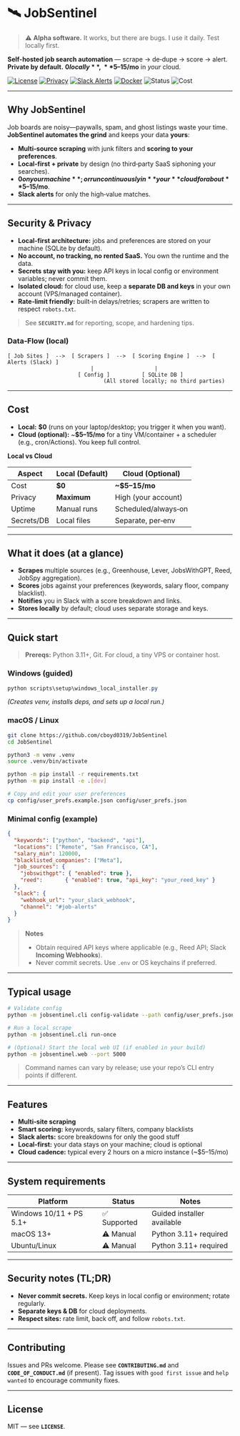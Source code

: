 # 🛰️ JobSentinel

> ⚠️ **Alpha software.** It works, but there are bugs. I use it daily. Test locally first.

**Self-hosted job search automation** — scrape → de‑dupe → score → alert.
**Private by default.** **$0 locally**, ~**$5–15/mo** in *your* cloud.

[![License](https://img.shields.io/badge/License-MIT-green.svg)](LICENSE)
[![Privacy](https://img.shields.io/badge/Privacy-Local‑first-black.svg)](#security--privacy)
[![Slack Alerts](https://img.shields.io/badge/Alerts-Slack-4A154B.svg?logo=slack)](https://slack.com/)
[![Docker](https://img.shields.io/badge/Run%20with-Docker-blue.svg)](https://www.docker.com/)
![Status](https://img.shields.io/badge/Status-Alpha-yellow.svg)
![Cost](https://img.shields.io/badge/Cloud%20cost-%7E$5–15%2Fmo-informational)

---

## Why JobSentinel
Job boards are noisy—paywalls, spam, and ghost listings waste your time.
**JobSentinel automates the grind** and keeps your data **yours**:

- **Multi‑source scraping** with junk filters and **scoring to your preferences**.
- **Local‑first + private** by design (no third‑party SaaS siphoning your searches).
- **$0 on your machine**; or run continuously in **your** cloud for about **$5–15/mo**.
- **Slack alerts** for only the high‑value matches.

---

## Security & Privacy
- **Local‑first architecture:** jobs and preferences are stored on your machine (SQLite by default).
- **No account, no tracking, no rented SaaS.** You own the runtime and the data.
- **Secrets stay with you:** keep API keys in local config or environment variables; never commit them.
- **Isolated cloud:** for cloud use, keep a **separate DB and keys** in your own account (VPS/managed container).
- **Rate‑limit friendly:** built‑in delays/retries; scrapers are written to respect `robots.txt`.

> See **`SECURITY.md`** for reporting, scope, and hardening tips.

### Data‑Flow (local)
```
[ Job Sites ]  -->  [ Scrapers ]  -->  [ Scoring Engine ]  -->  [ Alerts (Slack) ]
                          |                   |
                      [ Config ]          [ SQLite DB ]
                              (All stored locally; no third parties)
```

---

## Cost
- **Local:** **$0** (runs on your laptop/desktop; you trigger it when you want).
- **Cloud (optional):** ~**$5–15/mo** for a tiny VM/container + a scheduler (e.g., cron/Actions). You keep full control.

**Local vs Cloud**

| Aspect          | Local (Default) | Cloud (Optional)            |
|-----------------|------------------|-----------------------------|
| Cost            | **$0**           | **~$5–15/mo**               |
| Privacy         | **Maximum**      | High (your account)         |
| Uptime          | Manual runs      | Scheduled/always‑on         |
| Secrets/DB      | Local files      | Separate, per‑env           |

---

## What it does (at a glance)
- **Scrapes** multiple sources (e.g., Greenhouse, Lever, JobsWithGPT, Reed, JobSpy aggregation).
- **Scores** jobs against your preferences (keywords, salary floor, company blacklist).
- **Notifies** you in Slack with a score breakdown and links.
- **Stores locally** by default; cloud uses separate storage and keys.

---

## Quick start

> **Prereqs:** Python 3.11+, Git. For cloud, a tiny VPS or container host.

### Windows (guided)
```powershell
python scripts\setup\windows_local_installer.py
```
*(Creates venv, installs deps, and sets up a local run.)*

### macOS / Linux
```bash
git clone https://github.com/cboyd0319/JobSentinel
cd JobSentinel

python3 -m venv .venv
source .venv/bin/activate

python -m pip install -r requirements.txt
python -m pip install -e .[dev]

# Copy and edit your user preferences
cp config/user_prefs.example.json config/user_prefs.json
```

### Minimal config (example)
```json
{
  "keywords": ["python", "backend", "api"],
  "locations": ["Remote", "San Francisco, CA"],
  "salary_min": 120000,
  "blacklisted_companies": ["Meta"],
  "job_sources": {
    "jobswithgpt": { "enabled": true },
    "reed":       { "enabled": true, "api_key": "your_reed_key" }
  },
  "slack": {
    "webhook_url": "your_slack_webhook",
    "channel": "#job-alerts"
  }
}
```

> **Notes**
> - Obtain required API keys where applicable (e.g., Reed API; Slack **Incoming Webhooks**).
> - Never commit secrets. Use `.env` or OS keychains if preferred.

---

## Typical usage
```bash
# Validate config
python -m jobsentinel.cli config-validate --path config/user_prefs.json

# Run a local scrape
python -m jobsentinel.cli run-once

# (Optional) Start the local web UI (if enabled in your build)
python -m jobsentinel.web --port 5000
```
> Command names can vary by release; use your repo’s CLI entry points if different.

---

## Features
- **Multi‑site scraping**
- **Smart scoring:** keywords, salary filters, company blacklists
- **Slack alerts:** score breakdowns for only the good stuff
- **Local‑first:** your data stays on your machine; cloud is optional
- **Cloud cadence:** typical every 2 hours on a micro instance (~$5–15/mo)

---

## System requirements
| Platform                  | Status       | Notes                         |
|--------------------------|--------------|-------------------------------|
| Windows 10/11 + PS 5.1+  | ✅ Supported | Guided installer available    |
| macOS 13+                | ⚠️ Manual    | Python 3.11+ required         |
| Ubuntu/Linux             | ⚠️ Manual    | Python 3.11+ required         |

---

## Security notes (TL;DR)
- **Never commit secrets.** Keep keys in local config or environment; rotate regularly.
- **Separate keys & DB** for cloud deployments.
- **Respect sites:** rate limit, back off, and follow `robots.txt`.

---

## Contributing
Issues and PRs welcome. Please see **`CONTRIBUTING.md`** and **`CODE_OF_CONDUCT.md`** (if present).
Tag issues with `good first issue` and `help wanted` to encourage community fixes.

---

## License
MIT — see **`LICENSE`**.

